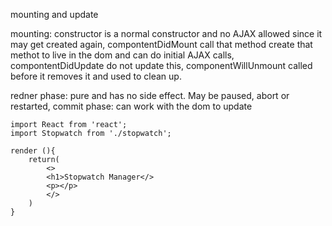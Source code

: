 
mounting and update

mounting: constructor is a normal constructor and no AJAX allowed since it may get created again, compontentDidMount call that method  create that methot to live in the dom and can do initial AJAX calls, compontentDidUpdate do not update this, componentWillUnmount called before it removes it and used to clean up.

redner phase: pure and has no side effect. May be paused, abort or restarted, commit phase: can work with the dom to update

```
import React from 'react';
import Stopwatch from './stopwatch';

render (){
    return(
        <>
        <h1>Stopwatch Manager</>
        <p></p>
        </>
    )
}
```
